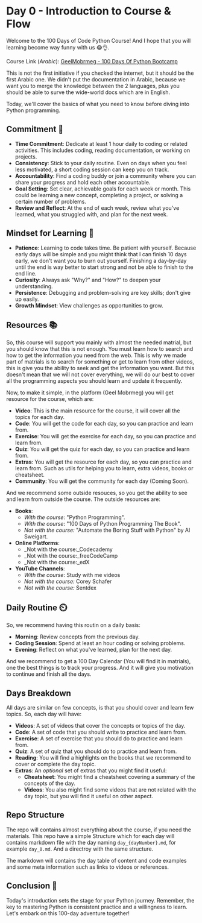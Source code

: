 # Day 0 - Introduction to Course & Flow

Welcome to the 100 Days of Code Python Course! And I hope that you will learning become way funny with us 😂👌.

Course Link (_Arabic_): [GeelMobrmeg - 100 Days Of Python Bootcamp](geelmobrmeg.com)

This is not the first initiative if you checked the internet, but it should be the first Arabic one. We didn't put the documentation in Arabic, because we want you to merge the knowledge between the 2 languages, plus you should be able to surve the wide-world docs which are in English.

Today, we'll cover the basics of what you need to know before diving into Python programming.

## Commitment 🥇
- **Time Commitment**: Dedicate at least 1 hour daily to coding or related activities. This includes coding, reading documentation, or working on projects.
- **Consistency**: Stick to your daily routine. Even on days when you feel less motivated, a short coding session can keep you on track.
- **Accountability**: Find a coding buddy or join a community where you can share your progress and hold each other accountable.
- **Goal Setting**: Set clear, achievable goals for each week or month. This could be learning a new concept, completing a project, or solving a certain number of problems.
- **Review and Reflect**: At the end of each week, review what you've learned, what you struggled with, and plan for the next week.

## Mindset for Learning 🎒
- **Patience**: Learning to code takes time. Be patient with yourself. Because early days will be simple and you might think that I can finish 10 days early, we don't want you to burn out yourself. Finishing a day-by-day until the end is way better to start strong and not be able to finish to the end line.
- **Curiosity**: Always ask "Why?" and "How?" to deepen your understanding.
- **Persistence**: Debugging and problem-solving are key skills; don't give up easily.
- **Growth Mindset**: View challenges as opportunities to grow.

## Resources 📚
So, this course will support you mainly with almost the needed matrial, but you should know that this is not enough. You must learn how to search and how to get the information you need from the web. This is why we made part of matrials is to search for something or get to learn from other videos, this is give you the ability to seek and get the information you want. 
But this doesn't mean that we will not cover everything, we will do our best to cover all the programming aspects you should learn and update it frequently.

Now, to make it simple, in the platform (Geel Mobrmeg) you will get resource for the course, which are:
- **Video**: This is the main resource for the course, it will cover all the topics for each day.
- **Code**: You will get the code for each day, so you can practice and learn from.
- **Exercise**: You will get the exercise for each day, so you can practice and learn from.
- **Quiz**: You will get the quiz for each day, so you can practice and learn from.
- **Extras**: You will get the resource for each day, so you can practice and learn from. Such as utils for helping you to learn, extra videos, books or cheatsheet.
- **Community**: You will get the community for each day (Coming Soon).

And we recommend some outside resouces, so you get the ability to see and learn from outside the course. The outside resources are:
- **Books**: 
  - _With the course_: "Python Programming".
  - _With the course_: "100 Days of Python Programming The Book".
  - _Not with the course:_ "Automate the Boring Stuff with Python" by Al Sweigart.
- **Online Platforms**: 
  - _Not with the course:_Codecademy
  - _Not with the course:_freeCodeCamp
  - _Not with the course:_edX
- **YouTube Channels**: 
  - _With the course_: Study with me videos
  - _Not with the course:_ Corey Schafer
  - _Not with the course:_ Sentdex

## Daily Routine ⏲️
So, we recommend having this routin on a daily basis:
- **Morning**: Review concepts from the previous day.
- **Coding Session**: Spend at least an hour coding or solving problems.
- **Evening**: Reflect on what you've learned, plan for the next day.

And we recommend to get a 100 Day Calendar (You will find it in matrials), one the best things is to track your progress. And it will give you motivation to continue and finish all the days.

## Days Breakdown
All days are similar on few concepts, is that you should cover and learn few topics. So, each day will have:
- **Videos**: A set of videos that cover the concepts or topics of the day.
- **Code**: A set of code that you should write to practice and learn from.
- **Exercise**: A set of exercise that you should do to practice and learn from.
- **Quiz**: A set of quiz that you should do to practice and learn from.
- **Reading**: You will find a highlights on the books that we recommend to cover or complete the day topic.
- **Extras**: An _optional_ set of extras that you might find it useful:
  - **Cheatsheet**: You might find a cheatsheet covering a summary of the concepts of the day.
  - **Videos**: You also might find some videos that are not related with the day topic, but you will find it useful on other aspect.

## Repo Structure
The repo will contains almost everything about the course, if you need the materials.
This repo have a simple Structure which for each day will contains markdown file with the day naming `day_{dayNumber}.md`, for example `day_0.md`.
And a directroy with the same structure.

The markdown will contains the day table of content and code examples and some meta information such as links to videos or references.  

## Conclusion 👋
Today's introduction sets the stage for your Python journey. Remember, the key to mastering Python is consistent practice and a willingness to learn. Let's embark on this 100-day adventure together!